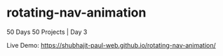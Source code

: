 # rotating-nav-animation
50 Days 50 Projects | Day 3

Live Demo: https://shubhajit-paul-web.github.io/rotating-nav-animation/
